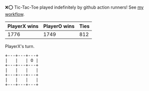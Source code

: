 :x::o: Tic-Tac-Toe played indefinitely by github action runners! See [my workflow](.github/workflows/play.yaml).

|PlayerX wins|PlayerO wins|Ties|
|-|-|-|
|1776|1749|812|

PlayerX's turn.

<pre>
+---+---+---+
|   |   | O |
+---+---+---+
|   |   |   |
+---+---+---+
|   |   |   |
+---+---+---+
</pre>